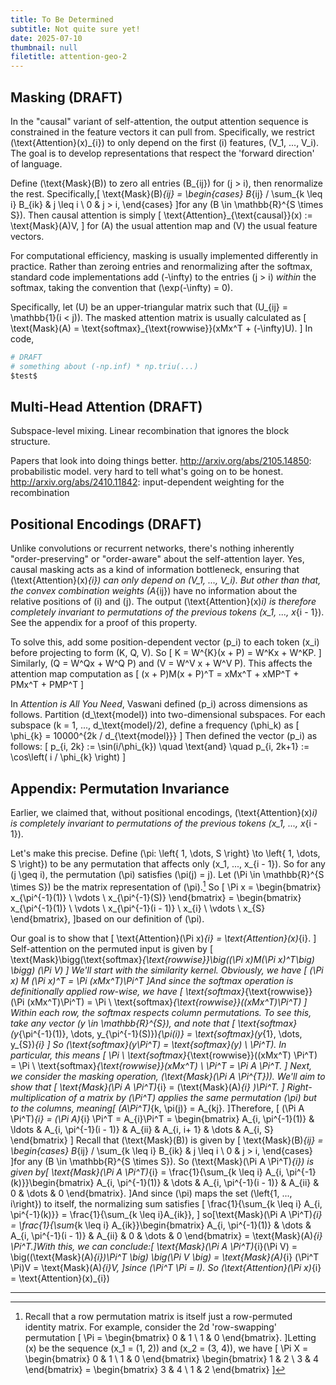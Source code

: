 ```yaml
---
title: To Be Determined
subtitle: Not quite sure yet!
date: 2025-07-10
thumbnail: null
filetitle: attention-geo-2
---
```

## Masking (DRAFT)
In the "causal" variant of self-attention, the output attention sequence is constrained in the feature vectors it can pull from. Specifically, we restrict \(\text{Attention}(x)_{i}\) to only depend on the first \(i\) features, \(V_1, ..., V_i\). The goal is to develop representations that respect the 'forward direction' of language.


Define \(\text{Mask}(B)\) to zero all entries \(B_{ij}\) for \(j > i\), then renormalize the rest. Specifically,\[
\text{Mask}(B)_{ij} = \begin{cases}
B_{ij} / \sum_{k \leq i} B_{ik} & j \leq i \\
0 & j > i,
\end{cases}
\]for any \(B \in \mathbb{R}^{S \times S}\). Then causal attention is simply
\[
\text{Attention}_{\text{causal}}(x) := \text{Mask}(A)V,
\]
for \(A\) the usual attention map and \(V\) the usual feature vectors.


For computational efficiency, masking is usually implemented differently in practice. Rather than zeroing entries and renormalizing after the softmax, standard code implementations add \(-\infty\) to the entries \(j > i\) *within* the softmax, taking the convention that \(\exp(-\infty) = 0\).


Specifically, let \(U\) be an upper-triangular matrix such that \(U_{ij} = \mathbb{1}(i < j)\). The masked attention matrix is usually calculated as
\[
\text{Mask}(A) = \text{softmax}_{\text{rowwise}}(xMx^T + (-\infty)U).
\]
In code,


```python
# DRAFT
# something about (-np.inf) * np.triu(...)
$test$
```
## Multi-Head Attention (DRAFT)
Subspace-level mixing. Linear recombination that ignores the block structure.


Papers that look into doing things better.
http://arxiv.org/abs/2105.14850: probabilistic model. very hard to tell what's going on to be honest.
http://arxiv.org/abs/2410.11842: input-dependent weighting for the recombination


## Positional Encodings (DRAFT)
Unlike convolutions or recurrent networks, there's nothing inherently "order-preserving" or "order-aware" about the self-attention layer. Yes, causal masking acts as a kind of information bottleneck, ensuring that \(\text{Attention}(x)_{i}\) can only depend on \(V_1, ..., V_i\). But other than that, the convex combination weights \(A_{ij}\) have no information about the relative positions of \(i\) and \(j\). The output \(\text{Attention}(x)_i\) is therefore completely invariant to permutations of the previous tokens \(x_1, ..., x_{i - 1}\). See the appendix for a proof of this property.


To solve this, add some position-dependent vector \(p_i\) to each token \(x_i\) before projecting to form \(K, Q, V\). So
\[
K = W^{K}(x + P) = W^Kx + W^KP.
\]
Similarly, \(Q = W^Qx + W^Q P\)  and \(V = W^V x + W^V P\). This affects the attention map computation as
\[
(x + P)M(x + P)^T = xMx^T + xMP^T + PMx^T + PMP^T
\]


In *Attention is All You Need*, Vaswani defined \(p_i\) across dimensions as follows. Partition \(d_\text{model}\) into two-dimensional subspaces. For each subspace \(k = 1, ..., d_\text{model}/2\), define a frequency \(\phi_k\) as
\[
\phi_{k} = 10000^{2k / d_{\text{model}}}
\]
Then defined the vector \(p_i\) as follows:
\[
p_{i, 2k} := \sin(i/\phi_{k}) \quad \text{and} \quad p_{i, 2k+1} := \cos\left( i / \phi_{k} \right)
\]


## Appendix: Permutation Invariance
Earlier, we claimed that, without positional encodings, \(\text{Attention}(x)_i\) is completely invariant to permutations of the previous tokens \(x_1, ..., x_{i - 1}\).


Let's make this precise. Define \(\pi: \left\{ 1, \dots, S \right\} \to \left\{ 1, \dots, S \right\}\) to be any permutation that affects only \(x_1, ..., x_{i - 1}\). So for any \(j \geq i\), the permutation \(\pi\) satisfies \(\pi(j) = j\). Let \(\Pi \in \mathbb{R}^{S \times S}\) be the matrix representation of \(\pi\).[^1] So
\[
\Pi x = \begin{bmatrix}
x_{\pi^{-1}(1)} \\ \vdots \\ x_{\pi^{-1}(S)}
\end{bmatrix}
= \begin{bmatrix}
x_{\pi^{-1}(1)} \\ \vdots \\ x_{\pi^{-1}(i - 1)} \\ x_{i} \\ \vdots \\ x_{S}
\end{bmatrix},
\]based on our definition of \(\pi\).


Our goal is to show that
\[
\text{Attention}(\Pi x)_{i} = \text{Attention}(x)_{i}.
\]
Self-attention on the permuted input is given by
\[
\text{Mask}\bigg(\text{softmax}_{\text{rowwise}}\big((\Pi x)M(\Pi x)^T\big) \bigg) (\Pi V)
\]
We'll start with the similarity kernel. Obviously, we have \[
(\Pi x) M (\Pi x)^T  = \Pi (xMx^T)\Pi^T
\]And since the softmax operation is definitionally applied row-wise, we have
\[
\text{softmax}_{\text{rowwise}}(\Pi (xMx^T)\Pi^T) = \Pi \ \text{softmax}_{\text{rowwise}}((xMx^T)\Pi^T)
\]
Within each row, the softmax respects column permutations. To see this, take any vector \(y \in \mathbb{R}^{S}\), and note that
\[
\text{softmax}(y_{\pi^{-1}(1)}, \dots, y_{\pi^{-1}(S)})_{\pi(i)} = \text{softmax}(y_{1}, \dots, y_{S})_{i}
\]
So \(\text{softmax}(y\Pi^T) = \text{softmax}(y) \ \Pi^T\). In particular, this means
\[
\Pi \ \text{softmax}_{\text{rowwise}}((xMx^T) \Pi^T) = \Pi \ \text{softmax}_{\text{rowwise}}(xMx^T) \ \Pi^T = \Pi A \Pi^T.
\]
Next, we consider the masking operation, \(\text{Mask}(\Pi A \Pi^{T})\). We'll aim to show that
\[
\text{Mask}(\Pi A \Pi^T)_{i} = (\text{Mask}(A)_{i} )\Pi^T.
\]
Right-multiplication of a matrix by \(\Pi^T\) applies the same permutation \(\pi\) but to the columns, meaning\[
(A\Pi^T)_{k, \pi(j)} = A_{kj}.
\]Therefore,
\[
(\Pi A \Pi^T)_{i} = (\Pi A)_{i} \Pi^T = A_{i}\Pi^T = \begin{bmatrix}
A_{i, \pi^{-1}(1)} & \ldots & A_{i, \pi^{-1}(i - 1)} & A_{ii} & A_{i, i+ 1} & \dots & A_{i, S}
\end{bmatrix}
\]
Recall that \(\text{Mask}(B)\) is given by \[
\text{Mask}(B)_{ij} = \begin{cases}
B_{ij} / \sum_{k \leq i} B_{ik} & j \leq i \\
0 & j > i,
\end{cases}
\]for any \(B \in \mathbb{R}^{S \times S}\). So \(\text{Mask}(\Pi A \Pi^T)_{i}\) is given by\[
\text{Mask}(\Pi A \Pi^T)_{i} = \frac{1}{\sum_{k \leq i} A_{i, \pi^{-1}(k)}}\begin{bmatrix}
A_{i, \pi^{-1}(1)} & \dots & A_{i, \pi^{-1}(i - 1)} & A_{ii} & 0 & \dots & 0
\end{bmatrix}.
\]And since \(\pi\) maps the set \(\left\{1, ..., i\right\}\) to itself, the normalizing sum satisfies
\[
\frac{1}{\sum_{k \leq i} A_{i, \pi^{-1}(k)}} = \frac{1}{\sum_{k \leq i}A_{ik}},
\]
so\[\text{Mask}(\Pi A \Pi^T)_{i} = \frac{1}{\sum_{k \leq i} A_{ik}}\begin{bmatrix}
A_{i, \pi^{-1}(1)} & \dots & A_{i, \pi^{-1}(i - 1)} & A_{ii} & 0 & \dots & 0
\end{bmatrix} = \text{Mask}(A)_{i} \Pi^T.\]With this, we can conclude:\[
\text{Mask}(\Pi A \Pi^T)_{i}(\Pi V) = \big((\text{Mask}(A)_{i})\Pi^T \big) \big(\Pi V \big) = \text{Mask}(A)_{i} (\Pi^T \Pi)V = \text{Mask}(A)_{i}V,
\]since \(\Pi^T \Pi = I\). So \(\text{Attention}(\Pi x)_{i} = \text{Attention}(x)_{i}\)



----

[^1]: Recall that a row permutation matrix is itself just a row-permuted identity matrix. For example, consider the 2d 'row-swapping' permutation \[
	\Pi = \begin{bmatrix}
	0 & 1 \\ 1 & 0
	\end{bmatrix}.
	\]Letting \(x\) be the sequence \(x_1 = (1, 2)\) and \(x_2 = (3, 4)\), we have
	\[
	\Pi X = \begin{bmatrix}
	0 & 1 \\ 1 & 0
	\end{bmatrix} \begin{bmatrix}
	1 & 2 \\ 3 & 4
	\end{bmatrix} = \begin{bmatrix}
	3 & 4 \\ 1 & 2
	\end{bmatrix}
	\]

